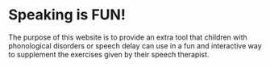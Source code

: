 # Speaking is FUN!
The purpose of this website is to provide an extra tool that children with phonological disorders or speech delay can use in a fun and interactive way to supplement the exercises given by their speech therapist.
